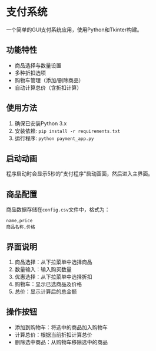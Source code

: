 # 支付系统

一个简单的GUI支付系统应用，使用Python和Tkinter构建。

## 功能特性

- 商品选择与数量设置
- 多种折扣选项
- 购物车管理（添加/删除商品）
- 自动计算总价（含折扣计算）

## 使用方法

1. 确保已安装Python 3.x
2. 安装依赖: `pip install -r requirements.txt`
3. 运行程序: `python payment_app.py`

## 启动动画

程序启动时会显示5秒的"支付程序"启动画面，然后进入主界面。

## 商品配置

商品数据存储在`config.csv`文件中，格式为：
```
name,price
商品名称,价格
```

## 界面说明

1. 商品选择：从下拉菜单中选择商品
2. 数量输入：输入购买数量
3. 优惠选择：从下拉菜单中选择折扣
4. 购物车：显示已选商品及价格
5. 总价：显示计算后的总金额

## 操作按钮

- 添加到购物车：将选中的商品加入购物车
- 计算总价：根据当前折扣计算总价
- 删除选中商品：从购物车移除选中的商品